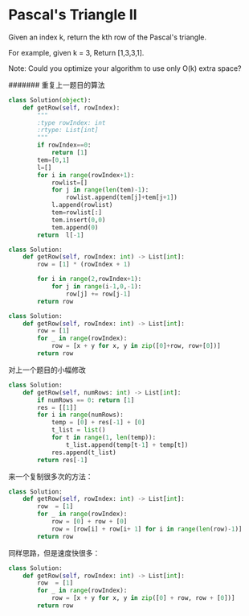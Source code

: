 # Pascal's Triangle II

Given an index k, return the kth row of the Pascal's triangle.

For example, given k = 3,
Return [1,3,3,1].

Note:
Could you optimize your algorithm to use only O(k) extra space?

####### 重复上一题目的算法

```python
class Solution(object):
    def getRow(self, rowIndex):
        """
        :type rowIndex: int
        :rtype: List[int]
        """
        if rowIndex==0:
            return [1]
        tem=[0,1]
        l=[]
        for i in range(rowIndex+1):
            rowlist=[]
            for j in range(len(tem)-1):
                rowlist.append(tem[j]+tem[j+1])
            l.append(rowlist)
            tem=rowlist[:]
            tem.insert(0,0)
            tem.append(0)
        return  l[-1]

```

```Python
class Solution:
    def getRow(self, rowIndex: int) -> List[int]:
        row = [1] * (rowIndex + 1)

        for i in range(2,rowIndex+1):
            for j in range(i-1,0,-1):
                row[j] += row[j-1]
        return row

```

```python
class Solution:
    def getRow(self, rowIndex: int) -> List[int]:
        row = [1]
        for _ in range(rowIndex):
            row = [x + y for x, y in zip([0]+row, row+[0])]
        return row
```

对上一个题目的小幅修改

```python
class Solution:
    def getRow(self, numRows: int) -> List[int]:
        if numRows == 0: return [1]
        res = [[1]]
        for i in range(numRows):
            temp = [0] + res[-1] + [0]
            t_list = list()
            for t in range(1, len(temp)):
                t_list.append(temp[t-1] + temp[t])
            res.append(t_list)
        return res[-1]
```

来一个复制很多次的方法：

```python
class Solution:
    def getRow(self, rowIndex: int) -> List[int]:
        row  = [1]
        for _ in range(rowIndex):
            row = [0] + row + [0]
            row = [row[i] + row[i+ 1] for i in range(len(row)-1)]
        return row
```

同样思路，但是速度快很多：

```python
class Solution:
    def getRow(self, rowIndex: int) -> List[int]:
        row  = [1]
        for _ in range(rowIndex):
            row = [x + y for x, y in zip([0] + row, row + [0])]
        return row
```
